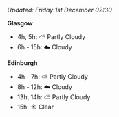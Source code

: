 *Updated: Friday 1st December 02:30*

**Glasgow**

* 4h, 5h: :partly_sunny: Partly Cloudy
* 6h - 15h: :cloud: Cloudy

**Edinburgh**

* 4h - 7h: :partly_sunny: Partly Cloudy
* 8h - 12h: :cloud: Cloudy
* 13h, 14h: :partly_sunny: Partly Cloudy
* 15h: :sunny: Clear
